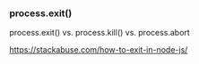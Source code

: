 ### process.exit()

process.exit() vs. process.kill() vs. process.abort

https://stackabuse.com/how-to-exit-in-node-js/

